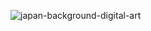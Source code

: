 ![japan-background-digital-art](https://github.com/user-attachments/assets/66b8e918-6073-4a71-a14c-f5208b7b1f31)
